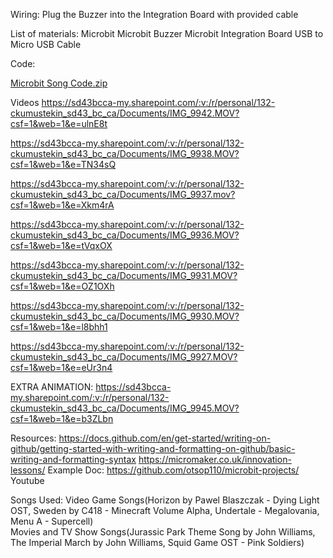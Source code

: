 Wiring: 
Plug the Buzzer into the Integration Board with provided cable


List of materials:
Microbit
Microbit Buzzer
Microbit Integration Board
USB to Micro USB Cable


Code:

[Microbit Song Code.zip](https://github.com/Frequenttt/microbit/files/10239980/Microbit.Song.Code.zip)


Videos
https://sd43bcca-my.sharepoint.com/:v:/r/personal/132-ckumustekin_sd43_bc_ca/Documents/IMG_9942.MOV?csf=1&web=1&e=ulnE8t

https://sd43bcca-my.sharepoint.com/:v:/r/personal/132-ckumustekin_sd43_bc_ca/Documents/IMG_9938.MOV?csf=1&web=1&e=TN34sQ

https://sd43bcca-my.sharepoint.com/:v:/r/personal/132-ckumustekin_sd43_bc_ca/Documents/IMG_9937.mov?csf=1&web=1&e=Xkm4rA

https://sd43bcca-my.sharepoint.com/:v:/r/personal/132-ckumustekin_sd43_bc_ca/Documents/IMG_9936.MOV?csf=1&web=1&e=tVqxOX

https://sd43bcca-my.sharepoint.com/:v:/r/personal/132-ckumustekin_sd43_bc_ca/Documents/IMG_9931.MOV?csf=1&web=1&e=OZ1OXh

https://sd43bcca-my.sharepoint.com/:v:/r/personal/132-ckumustekin_sd43_bc_ca/Documents/IMG_9930.MOV?csf=1&web=1&e=l8bhh1

https://sd43bcca-my.sharepoint.com/:v:/r/personal/132-ckumustekin_sd43_bc_ca/Documents/IMG_9927.MOV?csf=1&web=1&e=eUr3n4

EXTRA ANIMATION: https://sd43bcca-my.sharepoint.com/:v:/r/personal/132-ckumustekin_sd43_bc_ca/Documents/IMG_9945.MOV?csf=1&web=1&e=b3ZLbn

Resources:
https://docs.github.com/en/get-started/writing-on-github/getting-started-with-writing-and-formatting-on-github/basic-writing-and-formatting-syntax
https://micromaker.co.uk/innovation-lessons/
Example Doc: https://github.com/otsop110/microbit-projects/ Youtube

Songs Used:
Video Game Songs(Horizon by Pawel Blaszczak - Dying Light OST, Sweden by C418 - Minecraft Volume Alpha, Undertale - Megalovania, Menu A - Supercell)\
Movies and TV Show Songs(Jurassic Park Theme Song by John Williams, The Imperial March by John Williams, Squid Game OST - Pink Soldiers)



